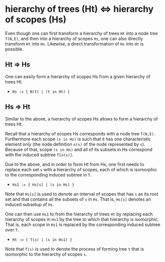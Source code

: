 
<!-- ======================================================================= -->
# hierarchy of trees (Ht) <=> hierarchy of scopes (Hs)

Even though one can first transform a hierarchy of trees `Ht` into a node
tree `T(N,E)`, and then into a hierarchy of scopes `Hs`, one can also directly
transform `Ht` into `Hs`. Likewise, a direct transformation of `Hs` into `Ht`
is possible.

<!-- ======================================================================= -->
## Ht => Hs

One can easily form a hierarchy of scopes Hs
from a given hierarchy of trees Ht.

* `Hs := { N(t) | (t in Ht) }`

<!-- ======================================================================= -->
## Hs => Ht

Similar to the above, a hierarchy of scopes Hs
allows to form a hierarchy of trees Ht.

Recall that a hierarchy of scopes Hs corresponds with a node tree `T(N,E)`.
Furthermore each scope `(s in Hs)` is such that it has one characteristic
element only (the node definition `n(s)` of the node represented by `s`).
Because of that, scope `(s in Hs)` and all of its subsets in Hs correspond
with the induced subtree `T[n(s)]`.

Due to the above, and in order to form Ht from Hs, one first needs to replace
each set `s` with a hierarchy of scopes, each of which is isomorphic to the
corresponding induced subtree in `T`.

* `Hs1 := { Hs[s] | (s in Hs) }`

Note that `Hs[s]` is used to denote an interval of scopes that has `s` as its
root set and that contains all the subsets of `s` in `Hs`. That is, `Hs[s]`
denotes an induced subsetup of `Hs`.

One can then use `Hs1` to from the hierarchy of trees `Ht` by replacing each
hierarchy of scopes in `Hs1` by the tree to which that hierarchy is isomorphic.
That is, each scope in `Hs1` is replaced by the corresponding induced subtree
over `T`.

* `Ht := { T(s) | (s in Hs1) }`

Note that `T(s)` is used to denote the process of forming tree `t` that is
isomorphic to the hierarchy of scopes `s`.
